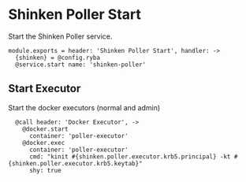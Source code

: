 
# Shinken Poller Start

Start the Shinken Poller service.

    module.exports = header: 'Shinken Poller Start', handler: ->
      {shinken} = @config.ryba
      @service.start name: 'shinken-poller'

## Start Executor

Start the docker executors (normal and admin)

      @call header: 'Docker Executor', ->
        @docker.start
          container: 'poller-executor'
        @docker.exec
          container: 'poller-executor'
          cmd: "kinit #{shinken.poller.executor.krb5.principal} -kt #{shinken.poller.executor.krb5.keytab}"
          shy: true
